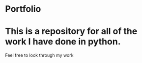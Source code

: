 # Portfolio
<html>
  <h1>This is a repository for all of the work I have done in python.</h1>
  <p1>Feel free to look through my work</p1>
</html>
